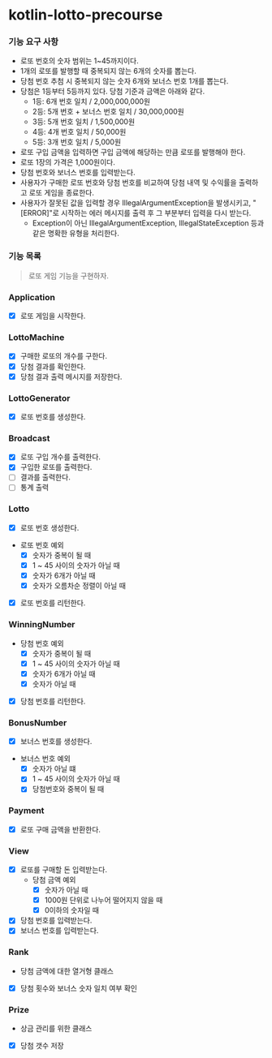 # kotlin-lotto-precourse

### 기능 요구 사항

- 로또 번호의 숫자 범위는 1~45까지이다.
- 1개의 로또를 발행할 때 중복되지 않는 6개의 숫자를 뽑는다.
- 당첨 번호 추첨 시 중복되지 않는 숫자 6개와 보너스 번호 1개를 뽑는다.
- 당첨은 1등부터 5등까지 있다. 당첨 기준과 금액은 아래와 같다.
    - 1등: 6개 번호 일치 / 2,000,000,000원
    - 2등: 5개 번호 + 보너스 번호 일치 / 30,000,000원
    - 3등: 5개 번호 일치 / 1,500,000원
    - 4등: 4개 번호 일치 / 50,000원
    - 5등: 3개 번호 일치 / 5,000원
- 로또 구입 금액을 입력하면 구입 금액에 해당하는 만큼 로또를 발행해야 한다.
- 로또 1장의 가격은 1,000원이다.
- 당첨 번호와 보너스 번호를 입력받는다.
- 사용자가 구매한 로또 번호와 당첨 번호를 비교하여 당첨 내역 및 수익률을 출력하고 로또 게임을 종료한다.
- 사용자가 잘못된 값을 입력할 경우 IllegalArgumentException을 발생시키고, "[ERROR]"로 시작하는 에러 메시지를 출력 후 그 부분부터 입력을 다시 받는다.
    - Exception이 아닌 IllegalArgumentException, IllegalStateException 등과 같은 명확한 유형을 처리한다.

### 기능 목록

> 로또 게임 기능을 구현하자.

### Application

- [x] 로또 게임을 시작한다.

### LottoMachine

- [x] 구매한 로또의 개수를 구한다.
- [x] 당첨 결과를 확인한다.
- [x] 당첨 결과 출력 메시지를 저장한다.

### LottoGenerator

- [x] 로또 번호를 생성한다.

### Broadcast

- [x] 로또 구입 개수를 출력한다.
- [x] 구입한 로또를 출력한다.
- [ ] 결과를 출력한다.
- [ ] 통계 출력

### Lotto

- [x] 로또 번호 생성한다.
- 로또 번호 예외
    - [x] 숫자가 중복이 될 때
    - [x] 1 ~ 45 사이의 숫자가 아닐 때
    - [x] 숫자가 6개가 아닐 때
    - [x] 숫자가 오름차순 정렬이 아닐 때
- [x] 로또 번호를 리턴한다.

### WinningNumber
- 당첨 번호 예외
  - [x] 숫자가 중복이 될 때
  - [x] 1 ~ 45 사이의 숫자가 아닐 때
  - [x] 숫자가 6개가 아닐 때
  - [x] 숫자가 아닐 때
- [x] 당첨 번호를 리턴한다.

### BonusNumber

- [x] 보너스 번호를 생성한다.
- 보너스 번호 예외
    - [x] 숫자가 아닐 떄
    - [x] 1 ~ 45 사이의 숫자가 아닐 때
    - [x] 당첨번호와 중복이 될 때

### Payment

- [x] 로또 구매 금액을 반환한다.

### View

- [x] 로또를 구매할 돈 입력받는다.
    - 당첨 금액 예외
        - [x] 숫자가 아닐 때
        - [x] 1000원 단위로 나누어 떨어지지 않을 때
        - [x] 0이하의 숫자일 때
- [x] 당첨 번호를 입력받는다.
- [x] 보너스 번호를 입력받는다.

### Rank
- 당첨 금액에 대한 열거형 클래스
- [x] 당첨 횟수와 보너스 숫자 일치 여부 확인

### Prize
- 상금 관리를 위한 클래스
- [x] 당첨 갯수 저장 